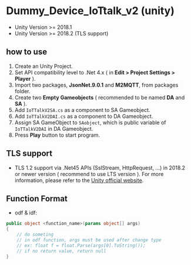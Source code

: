 # Dummy_Device_IoTtalk_v2 (unity)

* Unity Version >= 2018.1
* Unity Version >= 2018.2 (TLS support)

## how to use
1. Create an Unity Project.
2. Set API compatibility level to .Net 4.x ( in **Edit > Project Settings > Player** ).
3. Import two packages, **JsonNet.9.0.1** and **M2MQTT**, from packages folder.
4. Create two **Empty Gameobjects** ( recommended to be named **DA** and **SA** ).
5. Add `IoTTalkV2SA.cs` as a component to SA Gameobject.
6. Add `IoTTalkV2DAI.cs` as a component to DA Gameobject.
7. Assign SA GameObject to `SAobject`, which is public variable of `IoTTalkV2DAI` in DA Gameobject. 
8. Press **Play** button to start program.

## TLS support
* TLS 1.2 support via .Net45 APIs (SslStream, HttpRequest, ...) in 2018.2 or newer version ( recommend to use LTS version ). For more information, please refer to the [Unity official website](https://unity3d.com/unity/whats-new/unity-2018.2.0).

## Function Format
* odf & idf:
``` C#
public object <function_name>(params object[] args)
{
    // do someting
    // in odf function, args must be used after change type
    // ex: float f = float.Parse(args[0].ToString());
    // if no return value, return null
}
```
